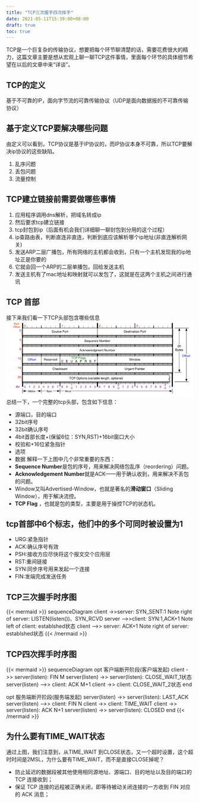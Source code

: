```yaml
---
title: "TCP三次握手四次挥手"
date: 2021-05-11T15:39:00+08:00
draft: true
toc: true
---
```

TCP是一个巨复杂的传输协议，想要把每个环节聊清楚的话，需要花费很大的精力，这篇文章主要是想从宏观上聊一聊TCP这件事情，里面每个环节的具体细节希望在以后的文章中来“详谈”。
## TCP的定义
基于不可靠的IP，面向字节流的可靠传输协议（UDP是面向数据报的不可靠传输协议）
## 基于定义TCP要解决哪些问题
由定义可以看到，TCP协议是基于IP协议的，而IP协议本身不可靠，所以TCP要解决ip协议的这些缺陷。
1. 乱序问题
2. 丢包问题
3. 流量控制
## TCP建立链接前需要做哪些事情
1. 应用程序调用dns解析，把域名转成ip
2. 然后要求tcp建立链接
3. tcp封包到ip（后面有机会我们详细聊一聊封包到分用的这个过程）
4. ip查路由表，判断直连非直连，判断到底应该解析哪个ip地址(非直连解析网关)
5. 发送ARP二层广播包，所有网络的主机都会收到，只有一个主机发现我的ip地址正是你要的
6. 它就会回一个ARP的二层单播包，回给发送主机
7. 发送主机有了mac地址和映射就可以发包了，这就是在这两个主机之间进行通讯

## TCP 首部
接下来我们看一下TCP头部包含哪些信息
![TCP-Header-01](../images/TCP-Header-01.jpeg)
总结一下，一个完整的tcp头部，包含如下信息： 
- 源端口，目的端口
- 32bit序号
- 32bit确认序号
- 4bit首部长度+(保留6位：SYN,RST)+16bit窗口大小
- 校验和+16位紧急指针
- 选项
- 数据
解释一下上图中几个非常重要的东西：
- **Sequence Number**是包的序号，用来解决网络包乱序（reordering）问题。
- **Acknowledgement Number**就是ACK——用于确认收到，用来解决不丢包的问题。
- Window又叫Advertised-Window，也就是著名的**滑动窗口**（Sliding Window），用于解决流控。
- **TCP Flag** ，也就是包的类型，主要是用于操控TCP的状态机。

## tcp首部中6个标志，他们中的多个可同时被设置为1
- URG:紧急指针
- ACK:确认序号有效
- PSH:接收方应尽快将这个报文交个应用层
- RST:重间链接
- SYN:同步序号用来发起一个连接
- FIN:发端完成发送任务

## TCP三次握手时序图
{{< mermaid >}}
sequenceDiagram
client ->>server: SYN_SENT:1
Note right of server: LISTEN(listen())、SYN_RCVD
server -->>client: SYN:1,ACK+1
Note left of client: establshed状态
client -->> server: ACK+1 
Note right of server: establshed状态
{{< /mermaid >}}


## TCP四次挥手时序图
{{< mermaid >}}
sequenceDiagram
opt 客户端断开阶段(客户端发起)
client ->> server(listen): FIN M
server(listen) ->> server(listen): CLOSE_WAIT_1状态
server(listen) -->> client: ACK M+1
client ->> client: CLOSE_WAIT_2状态
end

opt 服务端断开阶段(服务端发起)
server(listen) ->> server(listen): LAST_ACK
server(listen) -->> client: FIN N
client ->> client: TIME_WAIT
client ->> server(listen): ACK N+1
server(listen) ->> server(listen): CLOSED
end
{{< /mermaid >}}

##  为什么要有TIME_WAIT状态
通过上图，我们注意到，从TIME_WAIT 到CLOSE状态，又一个超时设置，这个超时时间是2MSL，为什么要有TIME_WAIT，而不是直接CLOSE掉呢？
- 防止延迟的数据段被其他使用相同源地址、源端口、目的地址以及目的端口的 TCP 连接收到；
- 保证 TCP 连接的远程被正确关闭，即等待被动关闭连接的一方收到 FIN 对应的 ACK 消息；










